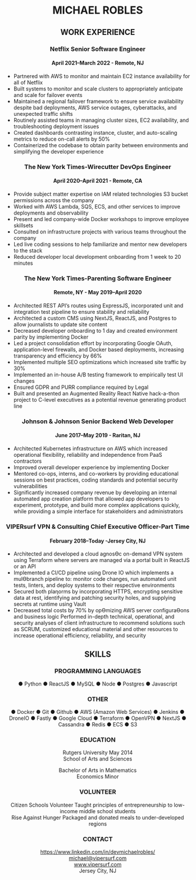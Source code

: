 <h1 style="text-align: center"> MICHAEL ROBLES  </h1>

<!--
**dokosatchii/dokosatchii** is a ✨ _special_ ✨ repository because its `README.md` (this file) appears on your GitHub profile.

Here are some ideas to get you started:

- 🔭 I’m currently working on ...
- 🌱 I’m currently learning ...
- 👯 I’m looking to collaborate on ...
- 🤔 I’m looking for help with ...
- 💬 Ask me about ...
- 📫 How to reach me: ...
- 😄 Pronouns: ...
- ⚡ Fun fact: ...
-->


<h2 style="text-align: center"> WORK EXPERIENCE </h2>

<h3 style="text-align: center">Netflix Senior Software Engineer </h3>
<h4 style="text-align: center">April 2021–March 2022 - Remote, NJ </h4>  

- Partnered with AWS to monitor and maintain EC2 instance availability for all of Netflix
- Built systems to monitor and scale clusters to appropriately anticipate and scale for failover events
- Maintained a regional failover framework to ensure service availability despite bad deployments, AWS service
outages, cyberattacks, and unexpected traffic shifts
- Routinely assisted teams in managing cluster sizes, EC2 availability, and troubleshooting deployment issues
- Created dashboards contrasting instance, cluster, and auto-scaling metrics to reduce on-call alerts by 50%
- Containerized the codebase to obtain parity between environments and simplifying the developer experience  

<h3 style="text-align: center"> The New York Times-Wirecutter DevOps Engineer  </h3>
<h4 style="text-align: center">April 2020–April 2021 - Remote, CA  </h4>

-  Provide subject matter expertise on IAM related technologies S3 bucket permissions across the company  
-  Worked with AWS Lambda, SQS, ECS, and other services to improve deployments and observability  
-  Present and led company-wide Docker workshops to improve employee skillsets  
-  Consulted on infrastructure projects with various teams throughout the company  
-  Led live coding sessions to help familiarize and mentor new developers to the stack
-  Reduced developer local development onboarding from 1 week to 20 minutes  

<h3 style="text-align: center"> The New York Times-Parenting Software Engineer  </h3>
<h4 style="text-align: center">Remote, NY - May 2019–April 2020 </h4>

-  Architected REST API’s routes using ExpressJS, incorporated unit and integration test pipeline to ensure stability
and reliability
-  Architected a custom CMS using NextJS, ReactJS, and Postgres to allow journalists to update site content
-  Decreased developer onboarding to 1 day and created environment parity by implementing Docker
-  Led a project consolidation effort by incorporating Google OAuth, application-level firewalls, and Docker based
deployments, increasing transparency and efficiency by 66%
-  Implemented multiple SEO optimizations which increased site traffic by 30%
-  Implemented an in-house A/B testing framework to empirically test UI changes
-  Ensured GDPR and PURR compliance required by Legal
-  Built and presented an Augmented Reality React Native hack-a-thon project to C-level executives as a potential
revenue generating product line  

<h3 style="text-align: center"> Johnson & Johnson Senior Backend Web Developer  </h3>
<h4 style="text-align: center">June 2017–May 2019 - Raritan, NJ  </h4>

-  Architected Kubernetes infrastructure on AWS which increased operational flexibility, reliability and
independence from PaaS contractors
-  Improved overall developer experience by implementing Docker
-  Mentored co-ops, interns, and co-workers by providing educational sessions on best practices, coding standards
and potential security vulnerabilities
-  Significantly increased company revenue by developing an internal automated app creation platform that allowed
app developers to experiment, prototype, and build more complex applications quickly, while providing a simple
interface for stakeholders and administrators  

<h3 style="text-align: center"> VIPERsurf VPN & Consulting Chief Executive Officer-Part Time  </h3>
<h4 style="text-align: center">February 2018–Today -Jersey City, NJ  </h4>

-  Architected and developed a cloud agnosƟc on-demand VPN system using Terraform where servers are managed
via a portal built in ReactJS or an API
-  Implemented a CI/CD pipeline using Drone IO which implements a mulƟbranch pipeline to: monitor code changes,
run automated unit tests, linters, and deploy systems to their respective environments
-  Secured both plaƞorms by incorporating HTTPS, encrypting sensitive data at rest, identifying and patching
security holes, and supplying secrets at runtime using Vault
-  Decreased total costs by 70% by opƟmizing AWS server configuraƟons and business logic Performed in-depth
technical, operational, and security analyses of client infrastructure to recommend solutions such as SCRUM,
customized educational material and other resources to increase operational efficiency, reliability, and security

<div style="text-align: center">

<h2> SKILLS </h2>


<h3> PROGRAMMING LANGUAGES  </h3>
● Python 
● ReactJS 
● MySQL 
● Node 
● Postgres 
● Javascript  
  
<h3> OTHER  </h3>

● Docker 
● Git 
● Github 
● AWS (Amazon Web Services) 
● Jenkins 
● DroneIO 
● Fastly 
● Google Cloud 
● Terraform
● OpenVPN 
● NextJS 
● Cassandra 
● Redis 
● ECS 
● S3 

<h3> EDUCATION  </h3>

Rutgers University  May 2014  
School of Arts and Sciences  
  

Bachelor of Arts in Mathematics  
Economics Minor

<h3> VOLUNTEER  </h3>

Citizen Schools Volunteer
Taught principles of
entrepreneurship to low-income
middle school students  
Rise Against Hunger
Packaged and donated meals to
under-developed regions  

<h3> CONTACT </h3>

https://www.linkedin.com/in/devmichaelrobles/  
michael@vipersurf.com  
www.vipersurf.com  
Jersey City, NJ  
</div>